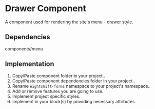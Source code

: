 # Drawer Component

A component used for rendering the site's menu - drawer style.

## Dependencies

components/menu

## Implementation

1. Copy/Paste component folder in your project..
2. Copy/Paste component dependencies folder in your project..
3. Rename `eightshift-forms` namespace to your project's namespace..
4. Add or remove features you are going to use.
5. Implement project specific styles.
6. Implement in your block(s) by providing necessary attributes.

